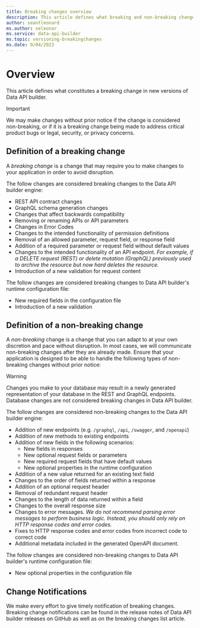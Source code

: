 ```yaml
---
title: Breaking changes overview
description: This article defines what breaking and non-breaking changes are in Data API builder. 
author: seantleonard 
ms.author: seleonar 
ms.service: data-api-builder 
ms.topic: versioning-breakingchanges
ms.date: 9/04/2023 
---
```



# Overview

This article defines what constitutes a breaking change in new versions of Data API builder. 

> [!IMPORTANT]
> We may make changes without prior notice if the change is considered non-breaking, or if it is a breaking change being made to address critical product bugs or legal, security, or privacy concerns.

## Definition of a breaking change

A *breaking change* is a change that may require you to make changes to your application in order to avoid disruption. 

The follow changes are considered breaking changes to the Data API builder engine:

- REST API contract changes
- GraphQL schema generation changes
- Changes that affect backwards compatibility 
- Removing or renaming APIs or API parameters
- Changes in Error Codes
- Changes to the intended functionality of permission definitions
- Removal of an allowed parameter, request field, or response field
- Addition of a required parameter or request field without default values
- Changes to the intended functionality of an API endpoint. _For example, if a DELETE request (REST) or delete mutation (GraphQL) previously used to archive the resource but now hard deletes the resource._
- Introduction of a new validation for request content

The follow changes are considered breaking changes to Data API builder's runtime configuration file:

- New required fields in the configuration file
- Introduction of a new validation

## Definition of a non-breaking change

A *non-breaking* change is a change that you can adapt to at your own discretion and pace without disruption. In most cases, we will communicate non-breaking changes after they are already made. Ensure that your application is designed to be able to handle the following types of non-breaking changes without prior notice:

> [!WARNING] 
> Changes you make to your database may result in a newly generated representation of your database in the REST and GraphQL endpoints. Database changes are not considered breaking changes in Data API builder.

The follow changes are considered non-breaking changes to the Data API builder engine:

- Addition of new endpoints (e.g. `/graphql`, `/api`, `/swagger`, and `/openapi`)
- Addition of new methods to existing endpoints
- Addition of new fields in the following scenarios:
  - New fields in responses
  - New optional request fields or parameters
  - New required request fields that have default values
  - New optional properties in the runtime configuration
- Addition of a new value returned for an existing text field
- Changes to the order of fields returned within a response
- Addition of an optional request header
- Removal of redundant request header
- Changes to the length of data returned within a field
- Changes to the overall response size
- Changes to error messages. _We do not recommend parsing error messages to perform business logic. Instead, you should only rely on HTTP response codes and error codes._
- Fixes to HTTP response codes and error codes from incorrect code to correct code
- Additional metadata included in the generated OpenAPI document.

The follow changes are considered non-breaking changes to Data API builder's runtime configuration file:
 
- New optional properties in the configuration file

## Change Notifications

We make every effort to give timely notification of breaking changes. Breaking change notifications can be found in the release notes of Data API builder releases on GitHub as well as on the breaking changes list article.